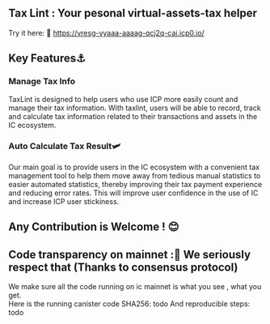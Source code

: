 ## Tax Lint : Your pesonal virtual-assets-tax helper
Try it here:  🧭
https://vresg-vyaaa-aaaag-qcj2q-cai.icp0.io/

## Key Features⚓
### Manage Tax Info
TaxLint is designed to help users who use ICP more easily count and manage their tax information. With taxlint, users will be able to record, track and calculate tax information related to their transactions and assets in the IC ecosystem.
### Auto Calculate Tax Result🛩️
Our main goal is to provide users in the IC ecosystem with a convenient tax management tool to help them move away from tedious manual statistics to easier automated statistics, thereby improving their tax payment experience and reducing error rates. This will improve user confidence in the use of IC and increase ICP user stickiness.
## Any Contribution is Welcome ! 😊

## Code transparency on mainnet :💎 We seriously respect that (Thanks to consensus protocol)
We make sure all the code running on ic mainnet is what you see , what you get.  
Here is the running canister code SHA256: todo
And reproducible steps: todo


